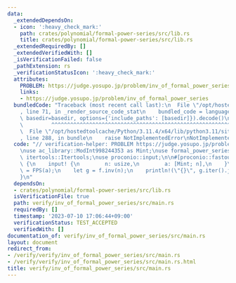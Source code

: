 ```yaml
---
data:
  _extendedDependsOn:
  - icon: ':heavy_check_mark:'
    path: crates/polynomial/formal-power-series/src/lib.rs
    title: crates/polynomial/formal-power-series/src/lib.rs
  _extendedRequiredBy: []
  _extendedVerifiedWith: []
  _isVerificationFailed: false
  _pathExtension: rs
  _verificationStatusIcon: ':heavy_check_mark:'
  attributes:
    PROBLEM: https://judge.yosupo.jp/problem/inv_of_formal_power_series
    links:
    - https://judge.yosupo.jp/problem/inv_of_formal_power_series
  bundledCode: "Traceback (most recent call last):\n  File \"/opt/hostedtoolcache/Python/3.11.4/x64/lib/python3.11/site-packages/onlinejudge_verify/documentation/build.py\"\
    , line 71, in _render_source_code_stat\n    bundled_code = language.bundle(stat.path,\
    \ basedir=basedir, options={'include_paths': [basedir]}).decode()\n          \
    \         ^^^^^^^^^^^^^^^^^^^^^^^^^^^^^^^^^^^^^^^^^^^^^^^^^^^^^^^^^^^^^^^^^^^^^^^^^^^^^^^^^\n\
    \  File \"/opt/hostedtoolcache/Python/3.11.4/x64/lib/python3.11/site-packages/onlinejudge_verify/languages/rust.py\"\
    , line 288, in bundle\n    raise NotImplementedError\nNotImplementedError\n"
  code: "// verification-helper: PROBLEM https://judge.yosupo.jp/problem/inv_of_formal_power_series\n\
    \nuse ac_library::ModInt998244353 as Mint;\nuse formal_power_series::FPS;\nuse\
    \ itertools::Itertools;\nuse proconio::input;\n\n#[proconio::fastout]\nfn main()\
    \ {\n    input! {\n        n: usize,\n        a: [Mint; n],\n    }\n    let f\
    \ = FPS(a);\n    let g = f.inv(n);\n    println!(\"{}\", g.iter().join(\" \"));\n\
    }\n"
  dependsOn:
  - crates/polynomial/formal-power-series/src/lib.rs
  isVerificationFile: true
  path: verify/inv_of_formal_power_series/src/main.rs
  requiredBy: []
  timestamp: '2023-07-10 17:06:44+09:00'
  verificationStatus: TEST_ACCEPTED
  verifiedWith: []
documentation_of: verify/inv_of_formal_power_series/src/main.rs
layout: document
redirect_from:
- /verify/verify/inv_of_formal_power_series/src/main.rs
- /verify/verify/inv_of_formal_power_series/src/main.rs.html
title: verify/inv_of_formal_power_series/src/main.rs
---
```

